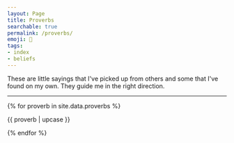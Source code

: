 ```yaml
---
layout: Page
title: Proverbs
searchable: true
permalink: /proverbs/
emoji: 💭
tags:
- index
- beliefs
---
```


These are little sayings that I've picked up from others and some that I've found on my own.
They guide me in the right direction.

---

{% for proverb in site.data.proverbs %}
<p class="departure">{{ proverb | upcase }}</p>
{% endfor %}
